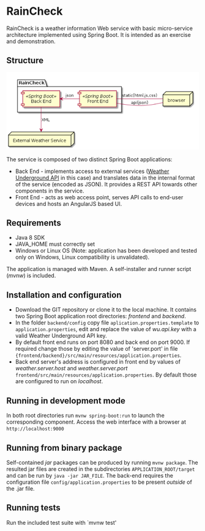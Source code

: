 # RainCheck

RainCheck is a weather information Web service with basic micro-service architecture implemented using Spring Boot. It is intended as an exercise and demonstration.

## Structure

![](https://github.com/BDan/RainCheck/blob/master/raincheck_structure.png "StructureDiagram")


The service is composed of two distinct Spring Boot applications:

* Back End - implements access to external services ([Weather Underground API](https://www.wunderground.com/weather/api/) in this case) and translates data in the internal format of the service (encoded as JSON). It provides a REST API towards other components in the service.
* Front End - acts as web access point, serves API calls to end-user devices and hosts an AngularJS based UI.

## Requirements

* Java 8 SDK
* JAVA_HOME must correctly set
* Windows or Linux OS (Note: application has been developed and tested only on Windows, Linux compatibility is unvalidated).

The application is managed with Maven. A self-installer and runner script (_mvnw_) is included. 

## Installation and configuration

* Download the GIT repository or clone it to the local machine. It contains two Spring Boot application root directories: _frontend_ and _backend_.
* In the folder `backend/config` copy file `aplication.properties.template` to `application.properties`, edit and replace the value of _wu.api.key_ with a valid Weather Underground API key.
* By default front end runs on port 8080 and back end on port 9000. If required change those by editing the value of 'server.port' in file `{frontend/backend}/src/main/resources/application.properties`.
* Back end server's address is configured in front end by values of _weather.server.host_ and _weather.server.port_ `frontend/src/main/resources/application.properties`. By default those are configured to run on _localhost_.

## Running in development mode

In both root directories run `mvnw spring-boot:run` to launch the corresponding component. Access the web interface with a browser at `http://localhost:9000`

## Running from binary package

Self-contained _jar_ packages can be produced by running `mvnw package`. The resulted jar files are created in the subdirectories `APPLICATION_ROOT/target` and can be run by `java -jar JAR_FILE`. The back-end requires the configuration file `config/application.properties` to be present _outside_ of the .jar file.

## Running tests

Run the included test suite with `mvnw test'


